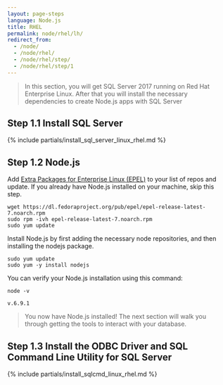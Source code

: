 ```yaml
---
layout: page-steps
language: Node.js
title: RHEL
permalink: node/rhel/lh/
redirect_from:
  - /node/
  - /node/rhel/
  - /node/rhel/step/
  - /node/rhel/step/1
---
```


> In this section, you will get SQL Server 2017 running on Red Hat Enterprise Linux. After that you will install the necessary dependencies to create Node.js apps with SQL Server

## Step 1.1 Install SQL Server

{% include partials/install_sql_server_linux_rhel.md %}

## Step 1.2 Node.js

Add [Extra Packages for Enterprise Linux (EPEL)](https://fedoraproject.org/wiki/EPEL) to your list of repos and update. If you already have Node.js installed on your machine, skip this step.

```terminal
wget https://dl.fedoraproject.org/pub/epel/epel-release-latest-7.noarch.rpm
sudo rpm -ivh epel-release-latest-7.noarch.rpm
sudo yum update
```

Install Node.js by first adding the necessary node repositories, and then installing the nodejs package.

```terminal
sudo yum update
sudo yum -y install nodejs
```

You can verify your Node.js installation using this command:

```terminal
node -v
```

```results
v.6.9.1
```

> You now have Node.js installed! The next section will walk you through getting the tools to interact with your database.

## Step 1.3 Install the ODBC Driver and SQL Command Line Utility for SQL Server

{% include partials/install_sqlcmd_linux_rhel.md %}
